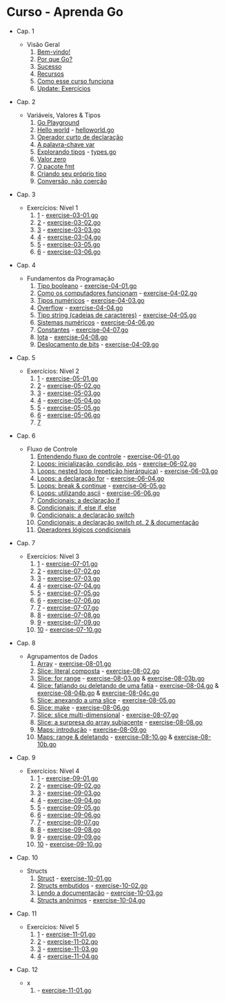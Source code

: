 # Curso - Aprenda Go

* Cap. 1
  * Visão Geral
    1. [Bem-vindo!](https://youtu.be/WiGU_ZB-u0w)
    2. [Por que Go?](https://youtu.be/jXA0O5b-F1g)
    3. [Sucesso](https://youtu.be/CvH9fC2eYO8)
    4. [Recursos](https://youtu.be/n7PZo55Wl5A)
    5. [Como esse curso funciona](https://youtu.be/V9zfX8Yhc9g)
    6. [Update: Exercícios](https://youtu.be/B5sy5v2dT9Y)

* Cap. 2
  * Variáveis, Valores & Tipos
    1. [Go Playground](https://youtu.be/Qf2645sTqH0)
    2. [Hello world](https://youtu.be/tdZ2I2RZ7JI)                  - [helloworld.go](chapter-02/helloworld.go)
    3. [Operador curto de declaração](https://youtu.be/QT7YvrEWMGE)
    4. [A palavra-chave var](https://youtu.be/YAGKHSNWdEE)
    5. [Explorando tipos](https://youtu.be/DazALie4u5E)             - [types.go](chapter-02/types.go)
    6. [Valor zero](https://youtu.be/Ruwp2xLD_AI)
    7. [O pacote fmt](https://youtu.be/IjDiONSi-tI)
    8. [Criando seu próprio tipo](https://youtu.be/DGHYibXY6Qk)
    9. [Conversão, não coerção](https://youtu.be/s0UYWJUz30k)

* Cap. 3
  * Exercícios: Nível 1
    1. [1](https://youtu.be/5K17jFDXvWw) - [exercise-03-01.go](chapter-03/exercise-03-01.go)
    2. [2](https://youtu.be/Q7ZrIDMj9zc) - [exercise-03-02.go](chapter-03/exercise-03-02.go)
    3. [3](https://youtu.be/VkuZ4QMnoZM) - [exercise-03-03.go](chapter-03/exercise-03-03.go)
    4. [4](https://youtu.be/5-0S-gefNe0) - [exercise-03-04.go](chapter-03/exercise-03-04.go)
    5. [5](https://youtu.be/O0r318FN_Uw) - [exercise-03-05.go](chapter-03/exercise-03-05.go)
    6. [6](https://youtu.be/OINd35-02xo) - [exercise-03-06.go](chapter-03/exercise-03-06.go)

* Cap. 4
  * Fundamentos da Programação
    1. [Tipo booleano](https://youtu.be/voisg61hPXA)                        - [exercise-04-01.go](chapter-04/exercise-04-01.go)
    2. [Como os computadores funcionam](https://youtu.be/C55_dhNmvrQ)       - [exercise-04-02.go](chapter-04/exercise-04-02.go)
    3. [Tipos numéricos](https://youtu.be/3yIKCLSWAHA)                      - [exercise-04-03.go](chapter-04/exercise-04-03.go)
    4. [Overflow](https://youtu.be/g0j0XaVk2EI)                             - [exercise-04-04.go](chapter-04/exercise-04-04.go)
    5. [Tipo string (cadeias de caracteres)](https://youtu.be/AcyS0_BAy7U)  - [exercise-04-05.go](chapter-04/exercise-04-05.go)
    6. [Sistemas numéricos](https://youtu.be/Ma3M7Pdd7HI)                   - [exercise-04-06.go](chapter-04/exercise-04-06.go)
    7. [Constantes](https://youtu.be/Yaw80pKukMc)                           - [exercise-04-07.go](chapter-04/exercise-04-07.go)
    8. [Iota](https://youtu.be/1IduyaGMO3g)                                 - [exercise-04-08.go](chapter-04/exercise-04-08.go)
    9. [Deslocamento de bits](https://youtu.be/USntMXkOihY)                 - [exercise-04-09.go](chapter-04/exercise-04-09.go)

* Cap. 5
  * Exercícios: Nível 2
    1. [1](https://youtu.be/onK_nd--g1g) - [exercise-05-01.go](chapter-05/exercise-05-01.go)
    2. [2](https://youtu.be/8zEZw19gRTo) - [exercise-05-02.go](chapter-05/exercise-05-02.go)
    3. [3](https://youtu.be/12o81rTFu_w) - [exercise-05-03.go](chapter-05/exercise-05-03.go)
    4. [4](https://youtu.be/NxntmGW62Ag) - [exercise-05-04.go](chapter-05/exercise-05-04.go)
    5. [5](https://youtu.be/LSKCaxazLGs) - [exercise-05-05.go](chapter-05/exercise-05-05.go)
    6. [6](https://youtu.be/M07eDn7FyxI) - [exercise-05-06.go](chapter-05/exercise-05-06.go)
    7. [7](https://youtu.be/9eMbGsKcWlc)

* Cap. 6
  * Fluxo de Controle
    1. [Entendendo fluxo de controle](https://youtu.be/1G-tbQ6UE_A)                             - [exercise-06-01.go](chapter-06/exercise-06-01.go)
    2. [Loops: inicialização, condição, pós](https://youtu.be/g_Qdxi1b2cE)                      - [exercise-06-02.go](chapter-06/exercise-06-02.go)
    3. [Loops: nested loop (repetição hierárquica)](https://youtu.be/EL9wo6Zrz9o)               - [exercise-06-03.go](chapter-06/exercise-06-03.go)
    4. [Loops: a declaração for](https://youtu.be/QDaiqhTq3TA)                                  - [exercise-06-04.go](chapter-06/exercise-06-04.go)
    5. [Loops: break & continue](https://youtu.be/eGdB8FMCZ0s)                                  - [exercise-06-05.go](chapter-06/exercise-06-05.go)
    6. [Loops: utilizando ascii](https://youtu.be/hu0qcmbhH8s)                                  - [exercise-06-06.go](chapter-06/exercise-06-06.go)
    7. [Condicionais: a declaração if](https://youtu.be/LBlrrV0iRKg)
    8. [Condicionais: if, else if, else](https://youtu.be/ZfCgoVaxMGE)
    9. [Condicionais: a declaração switch](https://youtu.be/WFFidtqPfhk)
    10. [Condicionais: a declaração switch pt. 2 & documentação](https://youtu.be/v6HnDiPyynA)
    11. [Operadores lógicos condicionais](https://youtu.be/Y5HamAGQzUg)

* Cap. 7
  * Exercícios: Nível 3
    1. [1](https://youtu.be/xXUTHJzJNgM)   - [exercise-07-01.go](chapter-07/exercise-07-01.go)
    2. [2](https://youtu.be/w_JW1bWT08s)   - [exercise-07-02.go](chapter-07/exercise-07-02.go)
    3. [3](https://youtu.be/2y7qV_9SsiI)   - [exercise-07-03.go](chapter-07/exercise-07-03.go)
    4. [4](https://youtu.be/bWvpNLBSEKk)   - [exercise-07-04.go](chapter-07/exercise-07-04.go)
    5. [5](https://youtu.be/pIVF9vf2wAc)   - [exercise-07-05.go](chapter-07/exercise-07-05.go)
    6. [6](https://youtu.be/VsDnqhpFVZI)   - [exercise-07-06.go](chapter-07/exercise-07-06.go)
    7. [7](https://youtu.be/haYnFVssUr4)   - [exercise-07-07.go](chapter-07/exercise-07-07.go)
    8. [8](https://youtu.be/mm3JM2ZG0us)   - [exercise-07-08.go](chapter-07/exercise-07-08.go)
    9. [9](https://youtu.be/XxQQOHHQCwY)   - [exercise-07-09.go](chapter-07/exercise-07-09.go)
    10. [10](https://youtu.be/3DP6lzRLkdw) - [exercise-07-10.go](chapter-07/exercise-07-10.go)

* Cap. 8
  * Agrupamentos de Dados
    1. [Array](https://youtu.be/i_3O4ooSVCM)                                      - [exercise-08-01.go](chapter-08/exercise-08-01.go)
    2. [Slice: literal composta](https://youtu.be/MMzTlWZ9Gjw)                    - [exercise-08-02.go](chapter-08/exercise-08-02.go)
    3. [Slice: for range](https://youtu.be/l6O8HWaoy_w)                           - [exercise-08-03.go](chapter-08/exercise-08-03.go) & [exercise-08-03b.go](chapter-08/exercise-08-03b.go)
    4. [Slice: fatiando ou deletando de uma fatia](https://youtu.be/G0rxcnojV_U)  - [exercise-08-04.go](chapter-08/exercise-08-04.go) & [exercise-08-04b.go](chapter-08/exercise-08-04b.go) & [exercise-08-04c.go](chapter-08/exercise-08-04c.go)
    5. [Slice: anexando a uma slice](https://youtu.be/MbvABKiAABA)                - [exercise-08-05.go](chapter-08/exercise-08-05.go)
    6. [Slice: make](https://youtu.be/IMO5_ancK9w)                                - [exercise-08-06.go](chapter-08/exercise-08-06.go)
    7. [Slice: slice multi-dimensional](https://youtu.be/o3yoYGWqrDE)             - [exercise-08-07.go](chapter-08/exercise-08-07.go)
    8. [Slice: a surpresa do array subjacente](https://youtu.be/dRNNC7VpztE)      - [exercise-08-08.go](chapter-08/exercise-08-08.go)
    9. [Maps: introdução](https://youtu.be/clobcQqAgos)                           - [exercise-08-09.go](chapter-08/exercise-08-09.go)
    10. [Maps: range & deletando](https://youtu.be/7a6I-GnqtSE)                   - [exercise-08-10.go](chapter-08/exercise-08-10.go) & [exercise-08-10b.go](chapter-08/exercise-08-10b.go)

* Cap. 9
  * Exercícios: Nível 4
    1. [1](https://youtu.be/cjUFrS3hqgU)  - [exercise-09-01.go](chapter-09/exercise-09-01.go)
    2. [2](https://youtu.be/xpeExQ5C5S8)  - [exercise-09-02.go](chapter-09/exercise-09-02.go)
    3. [3](https://youtu.be/Wzc5VOjh-XQ)  - [exercise-09-03.go](chapter-09/exercise-09-03.go)
    4. [4](https://youtu.be/8Lym_4_dwOQ)  - [exercise-09-04.go](chapter-09/exercise-09-04.go)
    5. [5](https://youtu.be/gA1cTnWjPaU)  - [exercise-09-05.go](chapter-09/exercise-09-05.go)
    6. [6](https://youtu.be/KOhQCm8f8AE)  - [exercise-09-06.go](chapter-09/exercise-09-06.go)
    7. [7](https://youtu.be/f4lvrtXsGIM)  - [exercise-09-07.go](chapter-09/exercise-09-07.go)
    8. [8](https://youtu.be/rfQkR1bH3qw)  - [exercise-09-08.go](chapter-09/exercise-09-08.go)
    9. [9](https://youtu.be/AKPdowl7tsw)  - [exercise-09-09.go](chapter-09/exercise-09-09.go)
    10. [10](https://youtu.be/2cx79-nwNQU)  - [exercise-09-10.go](chapter-09/exercise-09-10.go)

* Cap. 10
  * Structs
    1. [Struct](https://youtu.be/EaOGcmXo4F8)               - [exercise-10-01.go](chapter-10/exercise-10-01.go)
    2. [Structs embutidos](https://youtu.be/KBFprVi_haM)    - [exercise-10-02.go](chapter-10/exercise-10-02.go)
    3. [Lendo a documentação](https://youtu.be/dKaElWlGKo0) - [exercise-10-03.go](chapter-10/exercise-10-03.go)
    4. [Structs anônimos](https://youtu.be/Y4MKS3gJQ9Q)     - [exercise-10-04.go](chapter-10/exercise-10-04.go)

* Cap. 11
  * Exercícios: Nível 5
    1. [1](https://youtu.be/OQMOIcZ-ShY)  - [exercise-11-01.go](chapter-11/exercise-11-01.go)
    2. [2](https://youtu.be/uDajGJbXP6A)  - [exercise-11-02.go](chapter-11/exercise-11-02.go)
    3. [3](https://youtu.be/ji14zPQgmN8)  - [exercise-11-03.go](chapter-11/exercise-11-03.go)
    4. [4](https://youtu.be/uNnLSuRqBuY)  - [exercise-11-04.go](chapter-11/exercise-11-04.go)
 
* Cap. 12
  * x
    1. []() - [exercise-11-01.go](chapter-11/exercise-11-01.go)
